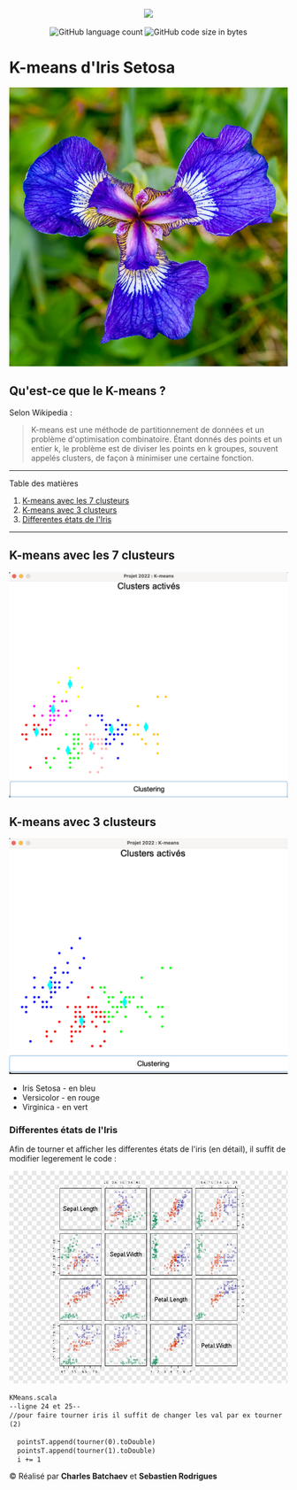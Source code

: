 <p align="center"><a href="https:/laravel.com" target="_blanc"><img src="https://upload.wikimedia.org/wikipedia/commons/thumb/3/39/Scala-full-color.svg/640px-Scala-full-color.svg.png" width="400"></a></p>
<p align="center"> 
<img alt="GitHub language count" src="https://img.shields.io/github/languages/count/charlesbchv/kmeans">
<img alt="GitHub code size in bytes" src="https://img.shields.io/github/languages/code-size/charlesbchv/kmeans"></p>

# K-means d'Iris Setosa
![setosa](./ressources/img_2.png)
## Qu'est-ce que le K-means ?
Selon Wikipedia  :

>K-means est une méthode de partitionnement de données et un problème d'optimisation combinatoire. Étant donnés des points et un entier k, le problème est de diviser les points en k groupes, souvent appelés clusters, de façon à minimiser une certaine fonction.

*******
Table des matières
1. [K-means avec les 7 clusteurs](#7clusteurs)
2. [K-means avec 3 clusteurs](#3clusteurs)
3. [Differentes états de l'Iris](#etats)


*******
<div id='7clusteurs'/>  

## K-means avec les 7 clusteurs
![](./ressources/kmeans7clusteurs.png)

<div id='3clusteurs'/>  

## K-means avec 3 clusteurs

![](./ressources/kmeans3clusteurs.png)

<div id='etats'/>  

* Iris Setosa - en bleu
* Versicolor - en rouge
* Virginica - en vert

### Differentes états de l'Iris

Afin de tourner et afficher les differentes états de l'iris (en détail), il suffit de modifier legerement le code : 

![img.png](./ressources/img.png)


    KMeans.scala
    --ligne 24 et 25--
    //pour faire tourner iris il suffit de changer les val par ex tourner (2)

      pointsT.append(tourner(0).toDouble) 
      pointsT.append(tourner(1).toDouble)
      i += 1



© Réalisé par **Charles Batchaev** et **Sebastien Rodrigues**
